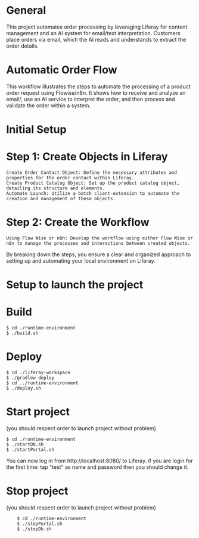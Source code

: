 # General
This project automates order processing by leveraging Liferay for content management and an AI system for email/text interpretation.
Customers place orders via email, which the AI reads and understands to extract the order details.

# Automatic Order Flow
This workflow illustrates the steps to automate the processing of a product order request using Flowise/n8n. It shows how to receive and analyze an email/, use an AI service to interpret the order, and then process and validate the order within a system.

# Initial Setup

# Step 1: Create Objects in Liferay

    Create Order Contact Object: Define the necessary attributes and properties for the order contact within Liferay.
    Create Product Catalog Object: Set up the product catalog object, detailing its structure and elements.
    Automate Launch: Utilize a batch client-extension to automate the creation and management of these objects.

# Step 2: Create the Workflow

    Using Flow Wise or n8n: Develop the workflow using either Flow Wise or n8n to manage the processes and interactions between created objects.

By breaking down the steps, you ensure a clear and organized approach to setting up and automating your local environment on Liferay.

# Setup to launch the project

# Build
    
    $ cd ./runtime-environment
    $ ./build.sh
        
# Deploy
    
    $ cd ./liferay-workspace
    $ ./gradlew deploy
    $ cd ../runtime-environment
    $ ./deploy.sh
        
# Start project   
(you should respect order to launch project without problem)
    
    $ cd ./runtime-environment
    $ ./startDb.sh
    $ ./startPortal.sh

You can now log in from http://localhost:8080/ to Liferay.
if you are login for the first time: tap "test" as name and password then you should change it.
        
# Stop project 
(you should respect order to launch project without problem)
    
        $ cd ./runtime-environment
        $ ./stopPortal.sh
        $ ./stopDb.sh




























        
